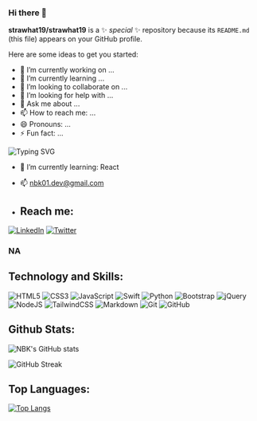 ### Hi there 👋


**strawhat19/strawhat19** is a ✨ _special_ ✨ repository because its `README.md` (this file) appears on your GitHub profile.

Here are some ideas to get you started:

- 🔭 I’m currently working on ...
- 🌱 I’m currently learning ...
- 👯 I’m looking to collaborate on ...
- 🤔 I’m looking for help with ...
- 💬 Ask me about ...
- 📫 How to reach me: ...
- 😄 Pronouns: ...
- ⚡ Fun fact: ...

![Typing SVG](https://readme-typing-svg.herokuapp.com?color=89058D&size=25&center=true&lines=Hey%F0%9F%91%8B+Welcome+to+my+page)

- 🌱 I’m currently learning: React

- 📫 nbk01.dev@gmail.com


-  ## Reach me:
[![LinkedIn](https://img.shields.io/badge/linkedin-grey.svg?style=for-the-badge&logo=linkedin&logoColor=purple)](https://www.linkedin.com/in/nayef-kanaan-4aa1b1183/)
[![Twitter](https://img.shields.io/badge/Twitter-grey.svg?style=for-the-badge&logo=Twitter&logoColor=purple)](https://twitter.com/NBK__01)
### NA

## Technology and Skills:
![HTML5](https://img.shields.io/badge/html5-%23E34F26.svg?style=for-the-badge&logo=html5&logoColor=white)
![CSS3](https://img.shields.io/badge/css3-%231572B6.svg?style=for-the-badge&logo=css3&logoColor=white)
![JavaScript](https://img.shields.io/badge/javascript-%23323330.svg?style=for-the-badge&logo=javascript&logoColor=%23F7DF1E)
![Swift](https://img.shields.io/badge/swift-F54A2A?style=for-the-badge&logo=swift&logoColor=white)
![Python](https://img.shields.io/badge/python-3670A0?style=for-the-badge&logo=python&logoColor=ffdd54)
![Bootstrap](https://img.shields.io/badge/bootstrap-%23563D7C.svg?style=for-the-badge&logo=bootstrap&logoColor=white)
![jQuery](https://img.shields.io/badge/jquery-%230769AD.svg?style=for-the-badge&logo=jquery&logoColor=white)
![NodeJS](https://img.shields.io/badge/node.js-%2343853D.svg?style=for-the-badge&logo=node.js&logoColor=white)
![TailwindCSS](https://img.shields.io/badge/tailwindcss-%2338B2AC.svg?style=for-the-badge&logo=tailwind-css&logoColor=white)
![Markdown](https://img.shields.io/badge/markdown-%23000000.svg?style=for-the-badge&logo=markdown&logoColor=white)
![Git](https://img.shields.io/badge/git-%23F05033.svg?style=for-the-badge&logo=git&logoColor=white)
![GitHub](https://img.shields.io/badge/github-%23121011.svg?style=for-the-badge&logo=github&logoColor=white)

## Github Stats:
![NBK's GitHub stats](https://github-readme-stats.vercel.app/api?username=NBK-01&count_private=true&show_icons=true&theme=radical)


![GitHub Streak](http://github-readme-streak-stats.herokuapp.com?user=NBK-01&theme=radical)

## Top Languages:
[![Top Langs](https://github-readme-stats.vercel.app/api/top-langs/?username=NBK-01&layout=compact&theme=radical)](https://github.com/NBK-01/github-readme-stats)
